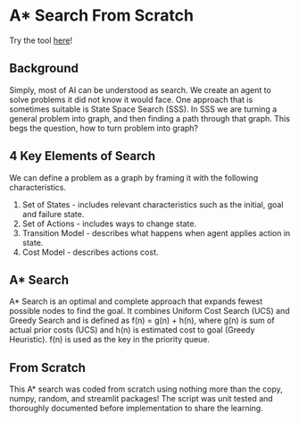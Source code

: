 # A* Search From Scratch

Try the tool [here](https://gjecmasqfyerbwu3zkufjq.streamlit.app/)! 

## Background
Simply, most of AI can be understood as search. We create an agent to solve problems it did not know it would face. One approach that is sometimes suitable is State Space Search (SSS). In SSS we are turning a general problem into graph, and then finding a path through that graph. This begs the question, how to turn problem into graph?

## 4 Key Elements of Search
We can define a problem as a graph by framing it with the following characteristics.
  1) Set of States - includes relevant characteristics such as the initial, goal and failure state.
  2) Set of Actions - includes ways to change state.
  3) Transition Model - describes what happens when agent applies action in state.
  4) Cost Model - describes actions cost.

## A* Search
A* Search is an optimal and complete approach that expands fewest possible nodes to find the goal. It combines Uniform Cost Search (UCS) and Greedy Search and is defined as f(n) = g(n) + h(n), where g(n) is sum of actual prior costs (UCS) and h(n) is estimated cost to goal (Greedy Heuristic). f(n) is used as the key in the priority queue.

## From Scratch
This A* search was coded from scratch using nothing more than the copy, numpy, random, and streamlit packages! 
The script was unit tested and thoroughly documented before implementation to share the learning.
